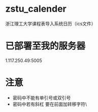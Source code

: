 # zstu_calender
浙江理工大学课程表导入系统日历（ics文件）

# 已部署至我的服务器

1.117.250.49:5005

# 注意

- 密码中不能有单引号或双引号
- 密码中若有斜杠 要在前面加转移字符\
